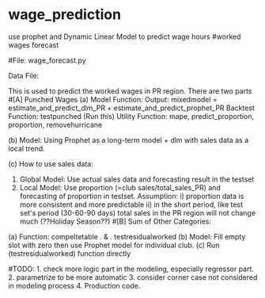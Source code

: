 # wage_prediction
use prophet and Dynamic Linear Model to predict wage hours
#worked wages forecast

#File: wage_forecast.py

Data File:

This is used to predict the worked wages in PR region. There are two parts #[A] Punched Wages (a) Model Function: Output: mixedmodel = estimate_and_predict_dlm_PR + estimate_and_predict_prophet_PR Backtest Function: testpunched (Run this) Utility Function: mape, predict_proportion, proportion, removehurricane

(b) Model: Using Prophet as a long-term model + dlm with sales data as a local trend.

(c) How to use sales data:

  1)	Global Model: Use actual sales data and forecasting result in the testset 
  2)	Local Model: Use proportion (=club sales/total_sales_PR) and forecasting of proportion in testset. 
     Assumption: i) proportion data is more consistent and more predictable
                             ii) in the short period, like test set's period (30-60-90 days)
                                 total sales in the PR region will not change much (??Holiday Season??)
#[B] Sum of Other Categories:

(a) Function: compeltetable . & . testresidualworked (b) Model: Fill empty slot with zero then use Prophet model for individual club. (c) Run (testresidualworked) function directly

#TODO: 1. check more logic part in the modeling, especially regressor part. 2. parametrize to be more automatic 3. consider corner case not considered in modeling process 4. Production code.
